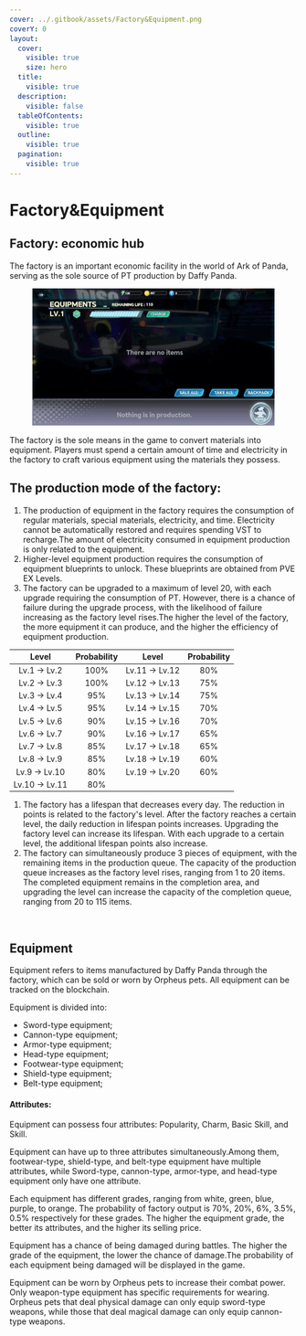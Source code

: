 ```yaml
---
cover: ../.gitbook/assets/Factory&Equipment.png
coverY: 0
layout:
  cover:
    visible: true
    size: hero
  title:
    visible: true
  description:
    visible: false
  tableOfContents:
    visible: true
  outline:
    visible: true
  pagination:
    visible: true
---
```


# Factory\&Equipment

## Factory: economic hub

The factory is an important economic facility in the world of Ark of Panda, serving as the sole source of PT production by Daffy Panda.

<figure><img src="../.gitbook/assets/工厂.gif" alt=""><figcaption></figcaption></figure>

The factory is the sole means in the game to convert materials into equipment. Players must spend a certain amount of time and electricity in the factory to craft various equipment using the materials they possess.

## The production mode of the factory:

1. The production of equipment in the factory requires the consumption of regular materials, special materials, electricity, and time. Electricity cannot be automatically restored and requires spending VST to recharge.The amount of electricity consumed in equipment production is only related to the equipment.
2. Higher-level equipment production requires the consumption of equipment blueprints to unlock. These blueprints are obtained from PVE EX Levels.
3. The factory can be upgraded to a maximum of level 20, with each upgrade requiring the consumption of PT. However, there is a chance of failure during the upgrade process, with the likelihood of failure increasing as the factory level rises.The higher the level of the factory, the more equipment it can produce, and the higher the efficiency of equipment production.

|     Level     | Probability |     Level     | Probability |
| :-----------: | :---------: | :-----------: | :---------: |
|  Lv.1 → Lv.2  |     100%    | Lv.11 → Lv.12 |     80%     |
|  Lv.2 → Lv.3  |     100%    | Lv.12 → Lv.13 |     75%     |
|  Lv.3 → Lv.4  |     95%     | Lv.13 → Lv.14 |     75%     |
|  Lv.4 → Lv.5  |     95%     | Lv.14 → Lv.15 |     70%     |
|  Lv.5 → Lv.6  |     90%     | Lv.15 → Lv.16 |     70%     |
|  Lv.6 → Lv.7  |     90%     | Lv.16 → Lv.17 |     65%     |
|  Lv.7 → Lv.8  |     85%     | Lv.17 → Lv.18 |     65%     |
|  Lv.8 → Lv.9  |     85%     | Lv.18 → Lv.19 |     60%     |
|  Lv.9 → Lv.10 |     80%     | Lv.19 → Lv.20 |     60%     |
| Lv.10 → Lv.11 |     80%     |               |             |

1. The factory has a lifespan that decreases every day. The reduction in points is related to the factory's level. After the factory reaches a certain level, the daily reduction in lifespan points increases. Upgrading the factory level can increase its lifespan. With each upgrade to a certain level, the additional lifespan points also increase.
2. The factory can simultaneously produce 3 pieces of equipment, with the remaining items in the production queue. The capacity of the production queue increases as the factory level rises, ranging from 1 to 20 items. The completed equipment remains in the completion area, and upgrading the level can increase the capacity of the completion queue, ranging from 20 to 115 items.

<figure><img src="../.gitbook/assets/工厂解锁装备.png" alt="" width="563"><figcaption></figcaption></figure>

## Equipment

Equipment refers to items manufactured by Daffy Panda through the factory, which can be sold or worn by Orpheus pets. All equipment can be tracked on the blockchain.

Equipment is divided into:

* Sword-type equipment;
* Cannon-type equipment;
* Armor-type equipment;
* Head-type equipment;
* Footwear-type equipment;
* Shield-type equipment;
* Belt-type equipment;

#### Attributes:

Equipment can possess four attributes: Popularity, Charm, Basic Skill, and Skill.

Equipment can have up to three attributes simultaneously.Among them, footwear-type, shield-type, and belt-type equipment have multiple attributes, while Sword-type, cannon-type, armor-type, and head-type equipment only have one attribute.

Each equipment has different grades, ranging from white, green, blue, purple, to orange. The probability of factory output is 70%, 20%, 6%, 3.5%, 0.5% respectively for these grades. The higher the equipment grade, the better its attributes, and the higher its selling price.

Equipment has a chance of being damaged during battles. The higher the grade of the equipment, the lower the chance of damage.The probability of each equipment being damaged will be displayed in the game.



Equipment can be worn by Orpheus pets to increase their combat power. Only weapon-type equipment has specific requirements for wearing. Orpheus pets that deal physical damage can only equip sword-type weapons, while those that deal magical damage can only equip cannon-type weapons.
